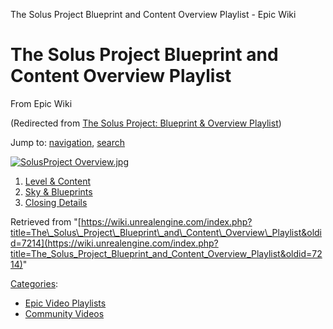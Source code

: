 The Solus Project Blueprint and Content Overview Playlist - Epic Wiki              

The Solus Project Blueprint and Content Overview Playlist
=========================================================

From Epic Wiki

(Redirected from [The Solus Project: Blueprint & Overview Playlist](/index.php?title=The_Solus_Project:_Blueprint_%26_Overview_Playlist&redirect=no "The Solus Project: Blueprint & Overview Playlist"))

Jump to: [navigation](#mw-navigation), [search](#p-search)

[![SolusProject Overview.jpg](https://d3ar1piqh1oeli.cloudfront.net/3/32/SolusProject_Overview.jpg/400px-SolusProject_Overview.jpg)](/File:SolusProject_Overview.jpg)

1.  [Level & Content](/The_Solus_Project_Blueprint_and_Content_Overview_Part_1:_Level_%26_Content "The Solus Project Blueprint and Content Overview Part 1: Level & Content")
2.  [Sky & Blueprints](/The_Solus_Project_Blueprint_and_Content_Overview_Part_2:_Sky_%26_Blueprints "The Solus Project Blueprint and Content Overview Part 2: Sky & Blueprints")
3.  [Closing Details](/The_Solus_Project_Blueprint_and_Content_Overview_Part_3:_Closing_Details "The Solus Project Blueprint and Content Overview Part 3: Closing Details")

Retrieved from "[https://wiki.unrealengine.com/index.php?title=The\_Solus\_Project\_Blueprint\_and\_Content\_Overview\_Playlist&oldid=7214](https://wiki.unrealengine.com/index.php?title=The_Solus_Project_Blueprint_and_Content_Overview_Playlist&oldid=7214)"

[Categories](/Special:Categories "Special:Categories"):

*   [Epic Video Playlists](/Category:Epic_Video_Playlists "Category:Epic Video Playlists")
*   [Community Videos](/Category:Community_Videos "Category:Community Videos")